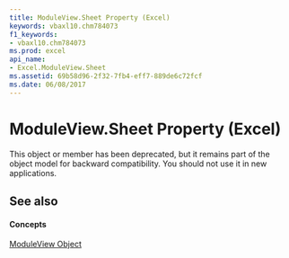 ```yaml
---
title: ModuleView.Sheet Property (Excel)
keywords: vbaxl10.chm784073
f1_keywords:
- vbaxl10.chm784073
ms.prod: excel
api_name:
- Excel.ModuleView.Sheet
ms.assetid: 69b58d96-2f32-7fb4-eff7-889de6c72fcf
ms.date: 06/08/2017
---
```



# ModuleView.Sheet Property (Excel)

This object or member has been deprecated, but it remains part of the object model for backward compatibility. You should not use it in new applications.


## See also


#### Concepts


[ModuleView Object](Excel.ModuleView.md)


